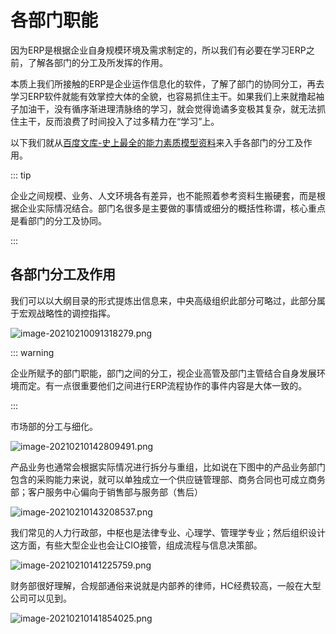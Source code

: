 # 各部门职能

因为ERP是根据企业自身规模环境及需求制定的，所以我们有必要在学习ERP之前，了解各部门的分工及所发挥的作用。

本质上我们所接触的ERP是企业运作信息化的软件，了解了部门的协同分工，再去学习ERP软件就能有效掌控大体的全貌，也容易抓住主干。如果我们上来就撸起袖子加油干，没有循序渐进理清脉络的学习，就会觉得诡谲多变极其复杂，就无法抓住主干，反而浪费了时间投入了过多精力在“学习”上。

以下我们就从[百度文库-史上最全的能力素质模型资料](https://wenku.baidu.com/view/95edf92c3169a4517723a3bf.html)来入手各部门的分工及作用。

::: tip

企业之间规模、业务、人文环境各有差异，也不能照着参考资料生搬硬套，而是根据企业实际情况结合。部门名很多是主要做的事情或细分的概括性称谓，核心重点是看部门的分工及协同。

:::

## 各部门分工及作用

我们可以以大纲目录的形式提炼出信息来，中央高级组织此部分可略过，此部分属于宏观战略性的调控指挥。

![image-20210210091318279.png](https://i.loli.net/2021/02/10/jg5u1LQePtom7nR.png)

::: warning

企业所赋予的部门职能，部门之间的分工，视企业高管及部门主管结合自身发展环境而定。有一点很重要他们之间进行ERP流程协作的事件内容是大体一致的。

:::

市场部的分工与细化。

![image-20210210142809491.png](https://i.loli.net/2021/02/10/WcqaCYnPVt68rTX.png)

产品业务也通常会根据实际情况进行拆分与重组，比如说在下图中的产品业务部门包含的采购能力来说，就可以单独成立一个供应链管理部、商务合同也可成立商务部；客户服务中心偏向于销售部与服务部（售后）

![image-20210210143208537.png](https://i.loli.net/2021/02/10/Kd6MV4fnGE5ePu7.png)

我们常见的人力行政部，中枢也是法律专业、心理学、管理学专业；然后组织设计这方面，有些大型企业也会让CIO接管，组成流程与信息决策部。

![image-20210210141225759.png](https://i.loli.net/2021/02/10/7KHpsX81qPkMOc2.png)

财务部很好理解，合规部通俗来说就是内部养的律师，HC经费较高，一般在大型公司可以见到。

![image-20210210141854025.png](https://i.loli.net/2021/02/10/lthcjVaM8IOLQBm.png)